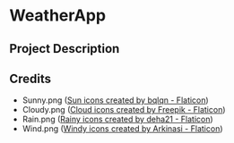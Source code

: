 # WeatherApp

## Project Description

## Credits

- Sunny.png (<a href="https://www.flaticon.com/free-icons/sun" title="sun icons">Sun icons created by bqlqn - Flaticon</a>)
- Cloudy.png (<a href="https://www.flaticon.com/free-icons/cloud" title="cloud icons">Cloud icons created by Freepik - Flaticon</a>)
- Rain.png (<a href="https://www.flaticon.com/free-icons/rainy" title="rainy icons">Rainy icons created by deha21 - Flaticon</a>)
- Wind.png (<a href="https://www.flaticon.com/free-icons/windy" title="windy icons">Windy icons created by Arkinasi - Flaticon</a>)